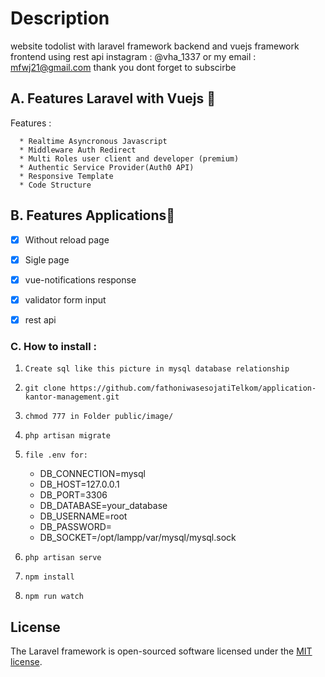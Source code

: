 # Description
website todolist with laravel framework backend and vuejs framework frontend using rest api instagram : @vha_1337 or my email : mfwj21@gmail.com  thank you dont forget to subscirbe

## A. Features Laravel with Vuejs 🚀 

Features :

      * Realtime Asyncronous Javascript
      * Middleware Auth Redirect
      * Multi Roles user client and developer (premium)
      * Authentic Service Provider(Auth0 API)
      * Responsive Template
      * Code Structure
      

## B. Features Applications🚀 

- [x] Without reload page
- [x] Sigle page
- [x] vue-notifications response
- [x] validator form input
- [x] rest api

          
### C. How to install :

1. `Create sql like this picture in mysql database relationship`
2. `git clone https://github.com/fathoniwasesojatiTelkom/application-kantor-management.git`
3. `chmod 777 in Folder public/image/`
4. `php artisan migrate`
5. `file .env for:`

      - DB_CONNECTION=mysql
      - DB_HOST=127.0.0.1
      - DB_PORT=3306
      - DB_DATABASE=your_database
      - DB_USERNAME=root
      - DB_PASSWORD=
      - DB_SOCKET=/opt/lampp/var/mysql/mysql.sock

6. `php artisan serve`
7. `npm install`
8. `npm run watch`

## License
The Laravel framework is open-sourced software licensed under the [MIT license](https://opensource.org/licenses/MIT).
